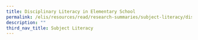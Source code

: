 ```yaml
---
title: Disciplinary Literacy in Elementary School
permalink: /elis/resources/read/research-summaries/subject-literacy/disciplinary-literacy-in-elementary-school/
description: ""
third_nav_title: Subject Literacy
---
```

